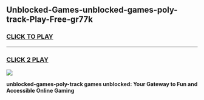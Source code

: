 
## Unblocked-Games-unblocked-games-poly-track-Play-Free-gr77k
<h3>
<a href="https://premium76.site?title=unblocked-games-poly-track&ref=21A">CLICK TO PLAY</a></h3>
<hr>

<h3>
<a href="https://premium76.site?title=unblocked-games-poly-track&ref=21A">CLICK 2 PLAY</a>
  
</h3>

<a href="https://premium76.site?title=unblocked-games-poly-track&ref=21A"><img src="https://clearcache.store/games.png"></a>


**unblocked-games-poly-track games unblocked: Your Gateway to Fun and Accessible Online Gaming**
